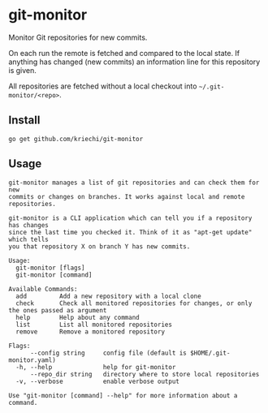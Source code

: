 # git-monitor
Monitor Git repositories for new commits.

On each run the remote is fetched and compared to the local state. If anything
has changed (new commits) an information line for this repository is given.

All repositories are fetched without a local checkout into
`~/.git-monitor/<repo>`.

## Install

```console
go get github.com/kriechi/git-monitor
```

## Usage

```
git-monitor manages a list of git repositories and can check them for new
commits or changes on branches. It works against local and remote repositories.

git-monitor is a CLI application which can tell you if a repository has changes
since the last time you checked it. Think of it as "apt-get update" which tells
you that repository X on branch Y has new commits.

Usage:
  git-monitor [flags]
  git-monitor [command]

Available Commands:
  add         Add a new repository with a local clone
  check       Check all monitored repositories for changes, or only the ones passed as argument
  help        Help about any command
  list        List all monitored repositories
  remove      Remove a monitored repository

Flags:
      --config string     config file (default is $HOME/.git-monitor.yaml)
  -h, --help              help for git-monitor
      --repo_dir string   directory where to store local repositories
  -v, --verbose           enable verbose output

Use "git-monitor [command] --help" for more information about a command.
```
